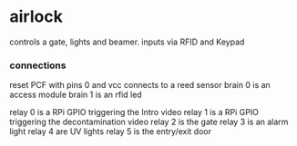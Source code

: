 # airlock
controls a gate, lights and beamer.
inputs via RFID and Keypad

### connections
reset PCF with pins 0 and vcc connects to a reed sensor
brain 0 is an access module
brain 1 is an rfid led

relay 0 is a RPi GPIO triggering the Intro video
relay 1 is a RPi GPIO triggering the decontamination video
relay 2 is the gate
relay 3 is an alarm light
relay 4 are UV lights
relay 5 is the entry/exit door